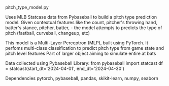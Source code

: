 pitch_type_model.py

 
Uses MLB Statcase data from Pybaseball to build a pitch type prediction model.
Given contextual features like the count, pitcher's throwing hand, batter's stance, pitcher, batter, - the model attempts to predicts the type of pitch (fastball, curveball, changeup, etc)

This model is a Multi-Layer Perceptron (MLP), built using PyTorch. It perfoms multi-class classification to predict pitch type from game state and pitch level features
Part of larger object aiming to simulate entire at bats

Data collected using Pybaseball Library:
from pybaseball import statcast
df = statcast(start_dt='2024-04-01', end_dt='2024-04-30')

Dependencies
pytorch, pybaseball, pandas, skikit-learn, numpy, seaborn